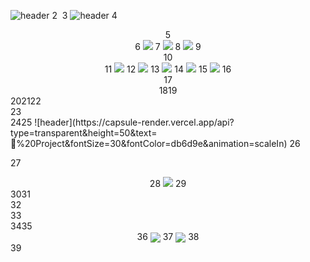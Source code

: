 ![header](https://capsule-render.vercel.app/api?type=transparent&height=270&section=header&text=Devjo&fontSize=80&fontColor=71af45&animation=fadeIn&desc=🍄%20better%20than%20yesterday&descAlignY=69&descSize=17)
2
​
3
![header](https://capsule-render.vercel.app/api?type=transparent&height=40&text=🎧%20Tech%20Stack&fontSize=30&fontColor=915798&animation=scaleIn)
4
<div align="center">
5
<div>
6
 <img src="https://img.shields.io/badge/java-007396?style=for-the-badge&logo=java&logoColor=white">
7
 <img src="https://img.shields.io/badge/python-3776AB?style=for-the-badge&logo=python&logoColor=white">
8
 <img src="https://img.shields.io/badge/JavaScript-F7DF1E?style=for-the-badge&logo=JavaScript&logoColor=black"/>
9
</div>
10
</br>
11
<img src="https://img.shields.io/badge/spring-6DB33F?style=flat-square&logo=spring&logoColor=white">
12
<img src="https://img.shields.io/badge/springboot-6DB33F?style=flat-square&logo=springboot&logoColor=white">
13
<img src="https://img.shields.io/badge/vue.js-4FC08D?style=flat-square&logo=vue.js&logoColor=white">
14
<img src="https://img.shields.io/badge/mysql-4479A1?style=flat-square&logo=mysql&logoColor=white">
15
<img src="https://img.shields.io/badge/mariaDB-003545?style=flat-square&logo=mariaDB&logoColor=white">
16
</br>
17
</br>
18
​
19
</div>
20
​
21
​
22
</br>
23
</br>
24
​
25
![header](https://capsule-render.vercel.app/api?type=transparent&height=50&text=🧳%20Project&fontSize=30&fontColor=db6d9e&animation=scaleIn)
26
  
27
<div align="center">
28
<a href="https://devyoseph.github.io/start.html"><img src="https://img.shields.io/badge/Project_01-000000?style=for-the-badge&logo=JavaScript&logoColor=white"/></a>
29
</div>
30
​
31
</br>
32
</br>
33
</br>
34
​
35
<div align="center">
36
 <img align='center' src="http://mazassumnida.wtf/api/v2/generate_badge?boj=josephdev">
37
 <img align='center' src="https://github-readme-stats.vercel.app/api/top-langs/?username=devyoseph&layout=compact&theme=gruvbox">
38
</div>
39
​
